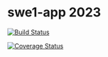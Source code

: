 # swe1-app 2023

[![Build Status](https://app.travis-ci.com/omarkhan5299/swe1-app.svg?branch=main)](https://app.travis-ci.com/omarkhan5299/swe1-app)

[![Coverage Status](https://coveralls.io/repos/github/omarkhan5299/swe1-app/badge.svg?branch=main)](https://coveralls.io/github/omarkhan5299/swe1-app?branch=main)
